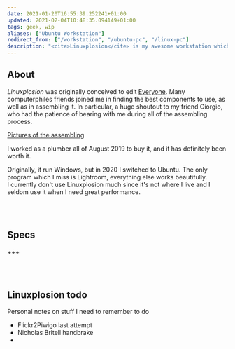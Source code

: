 ```yaml
---
date: 2021-01-20T16:55:39.252241+01:00
updated: 2021-02-04T10:48:35.094149+01:00
tags: geek, wip
aliases: ["Ubuntu Workstation"]
redirect_from: ["/workstation", "/ubuntu-pc", "/linux-pc"]
description: "<cite>Linuxplosion</cite> is my awesome workstation which I assembled in 2019 to edit [Everyone](/everyone). I now use for my most heavy computing tasks, such as video editing or image processing"
---
```

## About

<cite>Linuxplosion</cite> was originally conceived to edit [Everyone](/everyone). Many computerphiles friends joined me in finding the best components to use, as well as in assembling it. In particular, a huge shoutout to my friend Giorgio, who had the patience of bearing with me during all of the assembling process.

[Pictures of the assembling](+++ "Pictures of Linuxplosion being assembled")

I worked as a plumber all of August 2019 to buy it, and it has definitely been worth it.

Originally, it run Windows, but in 2020 I switched to Ubuntu. The only program which I miss is Lightroom, everything else works beautifully.\
I currently don't use Linuxplosion much since it's not where I live and I seldom use it when I need great performance.

<br>
<br>

## Specs

+++

<br>
<br>

## Linuxplosion todo

Personal notes on stuff I need to remember to do

- Flickr2Piwigo last attempt
- Nicholas Britell handbrake
- 